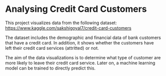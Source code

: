 # Analysing Credit Card Customers

This project visualizes data from the following dataset: 
https://www.kaggle.com/sakshigoyal7/credit-card-customers 

The dataset includes the demographic and financial data of bank customers that have a credit card. In addition, it shows whether the customers have left their credit card services (attritted) or not. 

The aim of the data visualizations is to determine what type of customer are more likely to leave their credit card service. 
Later on, a machine learning model can be trained to directly predict this. 

